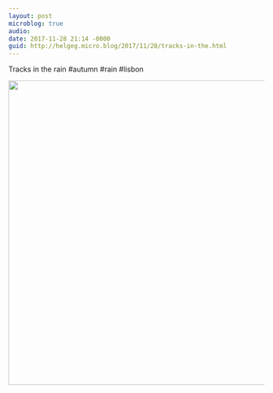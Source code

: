```yaml
---
layout: post
microblog: true
audio: 
date: 2017-11-28 21:14 -0000
guid: http://helgeg.micro.blog/2017/11/28/tracks-in-the.html
---
```

Tracks in the rain #autumn #rain #lisbon

<img src="http://helgeg.micro.blog/uploads/2018/ba3d34243b.jpg" width="600" height="600" />

